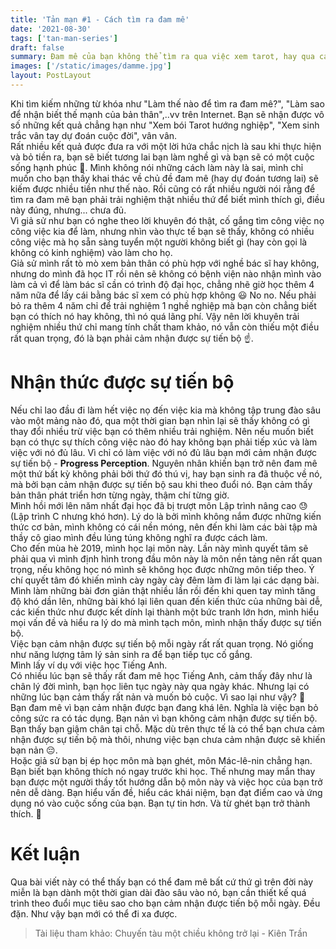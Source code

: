 ```yaml
---
title: 'Tản mạn #1 - Cách tìm ra đam mê'
date: '2021-08-30'
tags: ['tan-man-series']
draft: false
summary: Đam mê của bạn không thể tìm ra qua việc xem tarot, hay qua các bài kiểm tra tính cách, sinh trắc vân tay, mà nó đơn giản là một hiện tượng tâm lý
images: ['/static/images/damme.jpg']
layout: PostLayout
---
```


Khi tìm kiếm những từ khóa như "Làm thế nào để tìm ra đam mê?", "Làm sao để nhận biết thế mạnh của bản thân",..vv trên Internet. Bạn sẽ nhận được vô số những kết quả chẳng hạn như "Xem bói Tarot hướng nghiệp", "Xem sinh trắc vân tay dự đoán cuộc đời", vân vân. \
Rất nhiều kết quả được đưa ra với một lời hứa chắc nịch là sau khi thực hiện và bỏ tiền ra, bạn sẽ biết tương lai bạn làm nghề gì và bạn sẽ có một cuộc sống hạnh phúc 💩. Mình không nói những cách làm này là sai, mình chỉ muốn cho bạn thấy khai thác về chủ đề đam mê (hay dự đoán tương lai) sẽ kiếm được nhiều tiền như thế nào. Rồi cũng có rất nhiều người nói rằng để tìm ra đam mê bạn phải trải nghiệm thật nhiều thứ để biết mình thích gì, điều này đúng, nhưng... chưa đủ. \
Vì giả sử như bạn có nghe theo lời khuyên đó thật, cố gắng tìm công việc nọ công việc kia để làm, nhưng nhìn vào thực tế bạn sẽ thấy, không có nhiều công việc mà họ sẵn sàng tuyển một người không biết gì (hay còn gọi là không có kinh nghiệm) vào làm cho họ. \
Giả sử mình rất tò mò xem bản thân có phù hợp với nghề bác sĩ hay không, nhưng do mình đã học IT rồi nên sẽ không có bệnh viện nào nhận mình vào làm cả vì để làm bác sĩ cần có trình độ đại học, chẳng nhẽ giờ học thêm 4 năm nữa để lấy cái bằng bác sĩ xem có phù hợp không 😃 No no. Nếu phải bỏ ra thêm 4 năm chỉ để trải nghiệm 1 nghề nghiệp mà bạn còn chẳng biết bạn có thích nó hay không, thì nó quá lãng phí. Vậy nên lời khuyên trải nghiệm nhiều thứ chỉ mang tính chất tham khảo, nó vẫn còn thiếu một điều rất quan trọng, đó là bạn phải cảm nhận được sự tiến bộ ☝️.

# Nhận thức được sự tiến bộ

Nếu chỉ lao đầu đi làm hết việc nọ đến việc kia mà không tập trung đào sâu vào một mảng nào đó, qua một thời gian bạn nhìn lại sẽ thấy không có gì thay đổi nhiều trừ việc bạn có thêm nhiều trải nghiệm. Nên nếu muốn biết bạn có thực sự thích công việc nào đó hay không bạn phải tiếp xúc và làm việc với nó đủ lâu. Vì chỉ có làm việc với nó đủ lâu bạn mới cảm nhận được sự tiến bộ - **Progress Perception**.
Nguyên nhân khiến bạn trở nên đam mê một thứ bất kỳ không phải bởi thứ đó thú vị, hay bạn sinh ra đã thuộc về nó, mà bởi bạn cảm nhận được sự tiến bộ sau khi theo đuổi nó. Bạn cảm thấy bản thân phát triển hơn từng ngày, thậm chí từng giờ. \
Mình hồi mới lên năm nhất đại học đã bị trượt môn Lập trình nâng cao 😓 (Lập trình C nhưng khó hơn). Lý do là bởi mình không nắm được những kiến thức cơ bản, mình không có cái nền móng, nên đến khi làm các bài tập mà thầy cô giao mình đều lúng túng không nghĩ ra được cách làm. \
Cho đến mùa hè 2019, mình học lại môn này. Lần này mình quyết tâm sẽ phải qua vì mình định hình trong đầu môn này là môn nền tảng nên rất quan trọng, nếu không học nó mình sẽ không học được những môn tiếp theo. Ý chí quyết tâm đó khiến mình cày ngày cày đêm làm đi làm lại các dạng bài. Mình làm những bài đơn giản thật nhiều lần rồi đến khi quen tay mình tăng độ khó dần lên, những bài khó lại liên quan đến kiến thức của những bài dễ, các kiến thức như được kết dính lại thành một bức tranh lớn hơn, mình hiểu mọi vấn đề và hiểu ra lý do mà mình tạch môn, mình nhận thấy được sự tiến bộ. \
Việc bạn cảm nhận được sự tiến bộ mỗi ngày rất rất quan trọng. Nó giống như năng lượng tâm lý sản sinh ra để bạn tiếp tục cố gắng. \
Mình lấy ví dụ với việc học Tiếng Anh. \
Có nhiều lúc bạn sẽ thấy rất đam mê học Tiếng Anh, cảm thấy đây như là chân lý đời mình, bạn học liên tục ngày này qua ngày khác. Nhưng lại có những lúc bạn cảm thấy rất nản và muốn bỏ cuộc. Vì sao lại như vậy? 🧐 \
Bạn đam mê vì bạn cảm nhận được bạn đang khá lên. Nghĩa là việc bạn bỏ công sức ra có tác dụng. Bạn nản vì bạn không cảm nhận được sự tiến bộ. Bạn thấy bạn giậm chân tại chỗ. Mặc dù trên thực tế là có thể bạn chưa cảm nhận được sự tiến bộ mà thôi, nhưng việc bạn chưa cảm nhận được sẽ khiến bạn nản 😔. \
Hoặc giả sử bạn bị ép học môn mà bạn ghét, môn Mác-lê-nin chẳng hạn. Bạn biết bạn không thích nó ngay trước khi học. Thế nhưng may mắn thay bạn được một người thầy tốt hướng dẫn bộ môn này và việc học của bạn trở nên dễ dàng. Bạn hiểu vấn đề, hiểu các khái niệm, bạn đạt điểm cao và ứng dụng nó vào cuộc sống của bạn. Bạn tự tin hơn. Và từ ghét bạn trở thành thích. 💪

# Kết luận

Qua bài viết này có thể thấy bạn có thể đam mê bất cứ thứ gì trên đời này miễn là bạn dành một thời gian dài đào sâu vào nó, bạn cần thiết kế quá trình theo đuổi mục tiêu sao cho bạn cảm nhận được tiến bộ mỗi ngày. Đều đặn. Như vậy bạn mới có thể đi xa được.

> Tài liệu tham khảo: Chuyến tàu một chiều không trở lại - Kiên Trần
